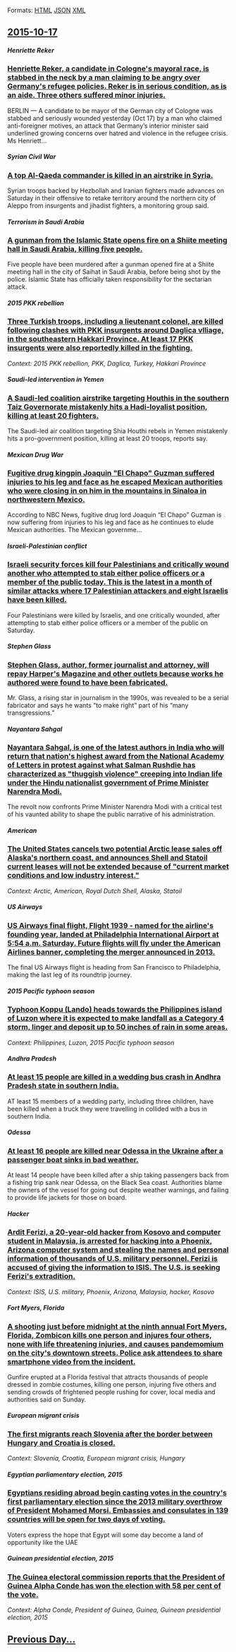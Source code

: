 
Formats: [HTML](2015/10/17/index.html)  [JSON](2015/10/17/index.json)  [XML](2015/10/17/index.xml)  

## [2015-10-17](/news/2015/10/17/index.md)

##### Henriette Reker
### [Henriette Reker, a candidate in Cologne's mayoral race, is stabbed in the neck by a man claiming to be angry over Germany's refugee policies. Reker is in serious condition, as is an aide. Three others suffered minor injuries. ](/news/2015/10/17/henriette-reker-a-candidate-in-cologne-s-mayoral-race-is-stabbed-in-the-neck-by-a-man-claiming-to-be-angry-over-germany-s-refugee-policies.md)
BERLIN — A candidate to be mayor of the German city of Cologne was stabbed and seriously wounded yesterday (Oct 17) by a man who claimed anti-foreigner motives, an attack that Germany’s interior minister said underlined growing concerns over hatred and violence in the refugee crisis. Ms Henriett...

##### Syrian Civil War
### [A top Al-Qaeda commander is killed in an airstrike in Syria. ](/news/2015/10/17/a-top-al-qaeda-commander-is-killed-in-an-airstrike-in-syria.md)
Syrian troops backed by Hezbollah and Iranian fighters made advances on Saturday in their offensive to retake territory around the northern city of Aleppo from insurgents and jihadist fighters, a monitoring group said.

##### Terrorism in Saudi Arabia
### [A gunman from the Islamic State opens fire on a Shiite meeting hall in Saudi Arabia, killing five people. ](/news/2015/10/17/a-gunman-from-the-islamic-state-opens-fire-on-a-shiite-meeting-hall-in-saudi-arabia-killing-five-people.md)
Five people have been murdered after a gunman opened fire at a Shiite meeting hall in the city of Saihat in Saudi Arabia, before being shot by the police. Islamic State has officially taken responsibility for the sectarian attack.

##### 2015 PKK rebellion
### [Three Turkish troops, including a lieutenant colonel, are killed following clashes with PKK insurgents around Daglica vlliage, in the southeastern Hakkari Province. At least 17 PKK insurgents were also reportedly killed in the fighting. ](/news/2015/10/17/three-turkish-troops-including-a-lieutenant-colonel-are-killed-following-clashes-with-pkk-insurgents-around-daala-ca-vlliage-in-the-sout.md)
_Context: 2015 PKK rebellion, PKK, Daglica, Turkey, Hakkari Province_

##### Saudi-led intervention in Yemen
### [A Saudi-led coalition airstrike targeting Houthis in the southern Taiz Governorate mistakenly hits a Hadi-loyalist position, killing at least 20 fighters. ](/news/2015/10/17/a-saudi-led-coalition-airstrike-targeting-houthis-in-the-southern-taiz-governorate-mistakenly-hits-a-hadi-loyalist-position-killing-at-leas.md)
The Saudi-led air coalition targeting Shia Houthi rebels in Yemen mistakenly hits a pro-government position, killing at least 20 troops, reports say.

##### Mexican Drug War
### [Fugitive drug kingpin Joaquin "El Chapo" Guzman suffered injuries to his leg and face as he escaped Mexican authorities who were closing in on him in the mountains in Sinaloa in northwestern Mexico. ](/news/2015/10/17/fugitive-drug-kingpin-joaquan-el-chapo-guzma-n-suffered-injuries-to-his-leg-and-face-as-he-escaped-mexican-authorities-who-were-closing-i.md)
According to NBC News, fugitive drug lord Joaquin &#8220;El Chapo&#8221; Guzman is now suffering from injuries to his leg and face as he continues to elude Mexican authorities. The Mexican governme…

##### Israeli-Palestinian conflict
### [Israeli security forces kill four Palestinians and critically wound another who attempted to stab either police officers or a member of the public today. This is the latest in a month of similar attacks where 17 Palestinian attackers and eight Israelis have been killed. ](/news/2015/10/17/israeli-security-forces-kill-four-palestinians-and-critically-wound-another-who-attempted-to-stab-either-police-officers-or-a-member-of-the.md)
Four Palestinians were killed by Israelis, and one critically wounded, after attempting to stab either police officers or a member of the public on Saturday.

##### Stephen Glass
### [Stephen Glass, author, former journalist and attorney, will repay Harper's Magazine and other outlets because works he authored were found to have been fabricated. ](/news/2015/10/17/stephen-glass-author-former-journalist-and-attorney-will-repay-harperas-magazine-and-other-outlets-because-works-he-authored-were-found.md)
Mr. Glass, a rising star in journalism in the 1990s, was revealed to be a serial fabricator and says he wants “to make right” part of his “many transgressions.”

##### Nayantara Sahgal
### [Nayantara Sahgal, is one of the latest authors in India who will return that nation's highest award from the National Academy of Letters in protest against what Salman Rushdie has characterized as "thuggish violence" creeping into Indian life under the Hindu nationalist government of Prime Minister Narendra Modi. ](/news/2015/10/17/nayantara-sahgal-is-one-of-the-latest-authors-in-india-who-will-return-that-nationas-highest-award-from-the-national-academy-of-letters-i.md)
The revolt now confronts Prime Minister Narendra Modi with a critical test of his vaunted ability to shape the public narrative of his administration.

##### American
### [The United States cancels two potential Arctic lease sales off Alaska's northern coast, and announces Shell and Statoil current leases will not be extended because of "current market conditions and low industry interest." ](/news/2015/10/17/the-united-states-cancels-two-potential-arctic-lease-sales-off-alaska-s-northern-coast-and-announces-shell-and-statoil-current-leases-will.md)
_Context: Arctic, American, Royal Dutch Shell, Alaska, Statoil_

##### US Airways
### [US Airways final flight, Flight 1939 - named for the airline's founding year, landed at Philadelphia International Airport at 5:54 a.m. Saturday. Future flights will fly under the American Airlines banner, completing the merger announced in 2013. ](/news/2015/10/17/us-airways-final-flight-flight-1939-a-named-for-the-airline-s-founding-year-landed-at-philadelphia-international-airport-at-5-54-a-m-sa.md)
The final US Airways flight is heading from San Francisco to Philadelphia, making the last leg of its roundtrip journey.

##### 2015 Pacific typhoon season
### [Typhoon Koppu (Lando) heads towards the Philippines island of Luzon where it is expected to make landfall as a Category 4 storm, linger and deposit up to 50 inches of rain in some areas. ](/news/2015/10/17/typhoon-koppu-lando-heads-towards-the-philippines-island-of-luzon-where-it-is-expected-to-make-landfall-as-a-category-4-storm-linger-and.md)
_Context: Philippines, Luzon, 2015 Pacific typhoon season_

##### Andhra Pradesh
### [At least 15 people are killed in a wedding bus crash in Andhra Pradesh state in southern India. ](/news/2015/10/17/at-least-15-people-are-killed-in-a-wedding-bus-crash-in-andhra-pradesh-state-in-southern-india.md)
AT least 15 members of a wedding party, including three children, have been killed when a truck they were travelling in collided with a bus in southern India.

##### Odessa
### [At least 16 people are killed near Odessa in the Ukraine after a passenger boat sinks in bad weather. ](/news/2015/10/17/at-least-16-people-are-killed-near-odessa-in-the-ukraine-after-a-passenger-boat-sinks-in-bad-weather.md)
At least 14 people have been killed after a ship taking passengers back from a fishing trip sank near Odessa, on the Black Sea coast. Authorities blame the owners of the vessel for going out despite weather warnings, and failing to provide life jackets for those on board.

##### Hacker
### [Ardit Ferizi, a 20-year-old hacker from Kosovo and computer student in Malaysia, is arrested for hacking into a Phoenix, Arizona computer system and stealing the names and personal information of thousands of U.S. military personnel. Ferizi is accused of giving the information to ISIS. The U.S. is seeking Ferizi's extradition. ](/news/2015/10/17/ardit-ferizi-a-20-year-old-hacker-from-kosovo-and-computer-student-in-malaysia-is-arrested-for-hacking-into-a-phoenix-arizona-computer-sy.md)
_Context: ISIS, U.S. military, Phoenix, Arizona, Malaysia, hacker, Kosovo_

##### Fort Myers, Florida
### [A shooting just before midnight at the ninth annual Fort Myers, Florida, Zombicon kills one person and injures four others, none with life threatening injuries, and causes pandemomium on the city's downtown streets. Police ask attendees to share smartphone video from the incident. ](/news/2015/10/17/a-shooting-just-before-midnight-at-the-ninth-annual-fort-myers-florida-zombicon-kills-one-person-and-injures-four-others-none-with-life-t.md)
Gunfire erupted at a Florida festival that attracts thousands of people dressed in zombie costumes, killing one person, injuring five others and sending crowds of frightened people rushing for cover, local media and authorities said on Sunday.

##### European migrant crisis
### [The first migrants reach Slovenia after the border between Hungary and Croatia is closed. ](/news/2015/10/17/the-first-migrants-reach-slovenia-after-the-border-between-hungary-and-croatia-is-closed.md)
_Context: Slovenia, Croatia, European migrant crisis, Hungary_

##### Egyptian parliamentary election, 2015
### [Egyptians residing abroad begin casting votes in the country's first parliamentary election since the 2013 military overthrow of President Mohamed Morsi. Embassies and consulates in 139 countries will be open for two days of voting. ](/news/2015/10/17/egyptians-residing-abroad-begin-casting-votes-in-the-country-s-first-parliamentary-election-since-the-2013-military-overthrow-of-president-m.md)
Voters express the hope that Egypt will some day become a land of opportunity like the UAE

##### Guinean presidential election, 2015
### [The Guinea electoral commission reports that the President of Guinea Alpha Conde has won the election with 58 per cent of the vote. ](/news/2015/10/17/the-guinea-electoral-commission-reports-that-the-president-of-guinea-alpha-conde-has-won-the-election-with-58-per-cent-of-the-vote.md)
_Context: Alpha Conde, President of Guinea, Guinea, Guinean presidential election, 2015_

## [Previous Day...](/news/2015/10/16/index.md)

